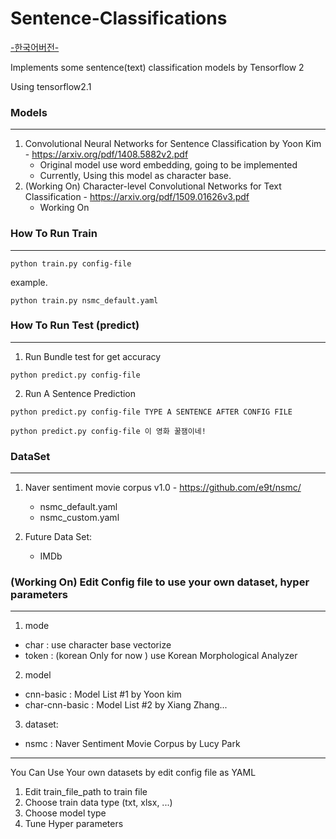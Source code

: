 # Sentence-Classifications

[-한국어버전-](https://github.com/paper-cat/Sentence-Classifications/blob/master/KOR_README.md)

Implements some sentence(text) classification models by Tensorflow 2

Using tensorflow2.1


### Models
---
1. Convolutional Neural Networks for Sentence Classification by Yoon Kim - https://arxiv.org/pdf/1408.5882v2.pdf
    - Original model use word embedding, going to be implemented
    - Currently, Using this model as character base.
2. (Working On) Character-level Convolutional Networks for Text Classification - https://arxiv.org/pdf/1509.01626v3.pdf
    - Working On
 

### How To Run Train
---
<pre><code>python train.py config-file</code></pre>

example.

<pre><code>python train.py nsmc_default.yaml</code></pre>


### How To Run Test (predict)
---
1. Run Bundle test for get accuracy
<pre><code>python predict.py config-file</code></pre>

2. Run A Sentence Prediction
<pre><code>python predict.py config-file TYPE A SENTENCE AFTER CONFIG FILE</code></pre>
<pre><code>python predict.py config-file 이 영화 꿀잼이네!</code></pre>



### DataSet
---
1. Naver sentiment movie corpus v1.0 - https://github.com/e9t/nsmc/
    - nsmc_default.yaml
    - nsmc_custom.yaml
  
2. Future Data Set:
    - IMDb 

 

### (Working On) Edit Config file to use your own dataset, hyper parameters
---
1. mode
- char : use character base vectorize
- token : (korean Only for now ) use Korean Morphological Analyzer

2. model
- cnn-basic : Model List #1 by Yoon kim
- char-cnn-basic : Model List #2 by Xiang Zhang...

3. dataset:
- nsmc : Naver Sentiment Movie Corpus by Lucy Park
---

You Can Use Your own datasets by edit config file as YAML
1. Edit train_file_path to train file
2. Choose train data type (txt, xlsx, ...)
3. Choose model type
4. Tune Hyper parameters
